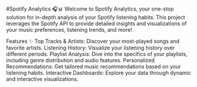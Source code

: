 #Spotify Analytics 🎧📊
Welcome to Spotify Analytics, your one-stop solution for in-depth analysis of your Spotify listening habits. This project leverages the Spotify API to provide detailed insights and visualizations of your music preferences, listening trends, and more!

Features ✨
Top Tracks & Artists: Discover your most-played songs and favorite artists.
Listening History: Visualize your listening history over different periods.
Playlist Analysis: Dive into the specifics of your playlists, including genre distribution and audio features.
Personalized Recommendations: Get tailored music recommendations based on your listening habits.
Interactive Dashboards: Explore your data through dynamic and interactive visualizations.
